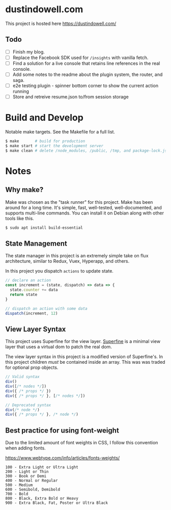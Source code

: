 
# dustindowell.com

This project is hosted here https://dustindowell.com/

## Todo
- [ ] Finish my blog.
- [ ] Replace the Facebook SDK used for `/insights` with vanilla fetch.
- [ ] Find a solution for a live console that retains line references in the real console.
- [ ] Add some notes to the readme about the plugin system, the router, and saga.
- [ ] e2e testing plugin - spinner bottom corner to show the current action running
- [ ] Store and retreive resume.json to/from session storage

# Build and Develop

Notable make targets. See the Makefile for a full list.

```sh
$ make       # build for production
$ make start # start the development server
$ make clean # delete /node_modules, /public, /tmp, and package-lock.json
```

# Notes

## Why make?

Make was chosen as the "task runner" for this project. Make has been around for a long time. It's simple, fast, well-tested, well-documented, and supports multi-line commands. You can install it on Debian along with other tools like this.

```sh
$ sudo apt install build-essential
```

## State Management

The state manager in this project is an extremely simple take on flux architecture, similar to Redux, Vuex, Hyperapp, and others.

In this project you dispatch `actions` to update state.

```js
// declare an action
const increment = (state, dispatch) => data => {
  state.counter += data
  return state
}

// dispatch an action with some data
dispatch(increment, 12)
```

## View Layer Syntax

This project uses Superfine for the view layer. [Superfine](https://github.com/jorgebucaran/superfine) is a minimal view layer that uses a virtual dom to patch the real dom.

The view layer syntax in this project is a modified version of Superfine's. In this project children _must_ be contained inside an array. This was was traded for optional prop objects.

```js
// Valid syntax
div()
div([/* nodes */])
div({ /* props */ })
div({ /* props */ }, [/* nodes */])

// Deprecated syntax
div(/* node */)
div({ /* props */ }, /* node */)
```

## Best practice for using font-weight

Due to the limited amount of font weights in CSS, I follow this convention when adding fonts.

https://www.webtype.com/info/articles/fonts-weights/

```
100 - Extra Light or Ultra Light
200 - Light or Thin
300 - Book or Demi
400 - Normal or Regular
500 - Medium
600 - Semibold, Demibold
700 - Bold
800 - Black, Extra Bold or Heavy
900 - Extra Black, Fat, Poster or Ultra Black
```
